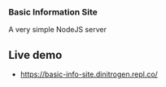 ### Basic Information Site
A very simple NodeJS server 

## Live demo
- https://basic-info-site.dinitrogen.repl.co/